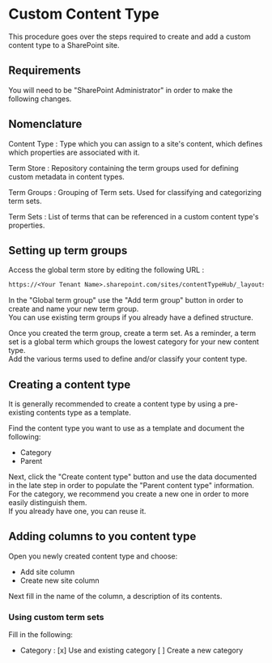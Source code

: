 # Custom Content Type

This procedure goes over the steps required to create and add a custom content type to a SharePoint site.

## Requirements

You will need to be "SharePoint Administrator" in order to make the following changes.

## Nomenclature

Content Type : Type which you can assign to a site's content, which defines which properties are associated with it.

Term Store : Repository containing the term groups used for defining custom metadata in content types.

Term Groups : Grouping of Term sets. Used for classifying and categorizing term sets.

Term Sets : List of terms that can be referenced in a custom content type's properties.

## Setting up term groups

Access the global term store by editing the following URL :

```txt
https://<Your Tenant Name>.sharepoint.com/sites/contentTypeHub/_layouts/15/SiteAdmin.aspx#/termStoreAdminCenter
```

In the "Global term group" use the "Add term group" button in order to create and name your new term group.  
You can use existing term groups if you already have a defined structure.

Once you created the term group, create a term set. As a reminder, a term set is a global term which groups the lowest category for your new content type.  
Add the various terms used to define and/or classify your content type.

## Creating a content type

It is generally recommended to create a content type by using a pre-existing contents type as a template.

Find the content type you want to use as a template and document the following:

- Category
- Parent

Next, click the "Create content type" button and use the data documented in the late step in order to populate the "Parent content type" information.  
For the category, we recommend you create a new one in order to more easily distinguish them.  
If you already have one, you can reuse it.

## Adding columns to you content type

Open you newly created content type and choose:

- Add site column
- Create new site column

Next fill in the name of the column, a description of its contents.  

### Using custom term sets

Fill in the following:

- Category :
    [x] Use and existing category
    [ ] Create a new category